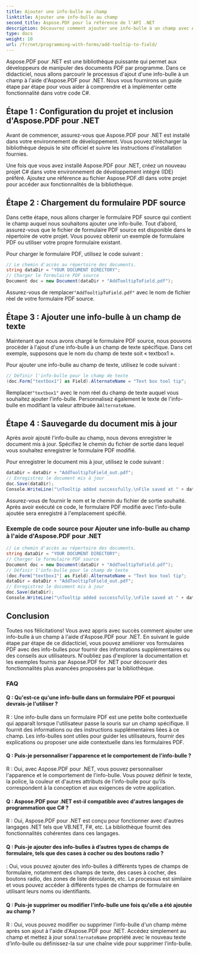 ```yaml
---
title: Ajouter une info-bulle au champ
linktitle: Ajouter une info-bulle au champ
second_title: Aspose.PDF pour la référence de l'API .NET
description: Découvrez comment ajouter une info-bulle à un champ avec Aspose.PDF pour .NET.
type: docs
weight: 10
url: /fr/net/programming-with-forms/add-tooltip-to-field/
---
```

Aspose.PDF pour .NET est une bibliothèque puissante qui permet aux développeurs de manipuler des documents PDF par programme. Dans ce didacticiel, nous allons parcourir le processus d'ajout d'une info-bulle à un champ à l'aide d'Aspose.PDF pour .NET. Nous vous fournirons un guide étape par étape pour vous aider à comprendre et à implémenter cette fonctionnalité dans votre code C#.

## Étape 1 : Configuration du projet et inclusion d'Aspose.PDF pour .NET

Avant de commencer, assurez-vous que Aspose.PDF pour .NET est installé dans votre environnement de développement. Vous pouvez télécharger la bibliothèque depuis le site officiel et suivre les instructions d'installation fournies.

Une fois que vous avez installé Aspose.PDF pour .NET, créez un nouveau projet C# dans votre environnement de développement intégré (IDE) préféré. Ajoutez une référence au fichier Aspose.PDF.dll dans votre projet pour accéder aux fonctionnalités de la bibliothèque.

## Étape 2 : Chargement du formulaire PDF source

Dans cette étape, nous allons charger le formulaire PDF source qui contient le champ auquel nous souhaitons ajouter une info-bulle. Tout d’abord, assurez-vous que le fichier de formulaire PDF source est disponible dans le répertoire de votre projet. Vous pouvez obtenir un exemple de formulaire PDF ou utiliser votre propre formulaire existant.

Pour charger le formulaire PDF, utilisez le code suivant :

```csharp
// Le chemin d'accès au répertoire des documents.
string dataDir = "YOUR DOCUMENT DIRECTORY";
// Charger le formulaire PDF source
Document doc = new Document(dataDir + "AddTooltipToField.pdf");
```

 Assurez-vous de remplacer`"AddTooltipToField.pdf"` avec le nom de fichier réel de votre formulaire PDF source.

## Étape 3 : Ajouter une info-bulle à un champ de texte

Maintenant que nous avons chargé le formulaire PDF source, nous pouvons procéder à l'ajout d'une info-bulle à un champ de texte spécifique. Dans cet exemple, supposons que le nom du champ de texte soit « textbox1 ».

Pour ajouter une info-bulle au champ de texte, utilisez le code suivant :

```csharp
// Définir l'info-bulle pour le champ de texte
(doc.Form["textbox1"] as Field).AlternateName = "Text box tool tip";
```

 Remplacer`"textbox1"` avec le nom réel du champ de texte auquel vous souhaitez ajouter l'info-bulle. Personnalisez également le texte de l'info-bulle en modifiant la valeur attribuée à`AlternateName`.

## Étape 4 : Sauvegarde du document mis à jour

Après avoir ajouté l'info-bulle au champ, nous devons enregistrer le document mis à jour. Spécifiez le chemin du fichier de sortie dans lequel vous souhaitez enregistrer le formulaire PDF modifié.

Pour enregistrer le document mis à jour, utilisez le code suivant :

```csharp
dataDir = dataDir + "AddTooltipToField_out.pdf";
// Enregistrez le document mis à jour
doc.Save(dataDir);
Console.WriteLine("\nTooltip added successfully.\nFile saved at " + dataDir);
```

Assurez-vous de fournir le nom et le chemin du fichier de sortie souhaité. Après avoir exécuté ce code, le formulaire PDF modifié avec l'info-bulle ajoutée sera enregistré à l'emplacement spécifié.

### Exemple de code source pour Ajouter une info-bulle au champ à l'aide d'Aspose.PDF pour .NET 

```csharp
// Le chemin d'accès au répertoire des documents.
string dataDir = "YOUR DOCUMENT DIRECTORY";
// Charger le formulaire PDF source
Document doc = new Document(dataDir + "AddTooltipToField.pdf");
// Définir l'info-bulle pour le champ de texte
(doc.Form["textbox1"] as Field).AlternateName = "Text box tool tip";
dataDir = dataDir + "AddTooltipToField_out.pdf";
// Enregistrez le document mis à jour
doc.Save(dataDir);
Console.WriteLine("\nTooltip added successfully.\nFile saved at " + dataDir);
```

## Conclusion

Toutes nos félicitations! Vous avez appris avec succès comment ajouter une info-bulle à un champ à l'aide d'Aspose.PDF pour .NET. En suivant le guide étape par étape de ce didacticiel, vous pouvez améliorer vos formulaires PDF avec des info-bulles pour fournir des informations supplémentaires ou des conseils aux utilisateurs. N'oubliez pas d'explorer la documentation et les exemples fournis par Aspose.PDF for .NET pour découvrir des fonctionnalités plus avancées proposées par la bibliothèque.

### FAQ

#### Q : Qu'est-ce qu'une info-bulle dans un formulaire PDF et pourquoi devrais-je l'utiliser ?

R : Une info-bulle dans un formulaire PDF est une petite boîte contextuelle qui apparaît lorsque l'utilisateur passe la souris sur un champ spécifique. Il fournit des informations ou des instructions supplémentaires liées à ce champ. Les info-bulles sont utiles pour guider les utilisateurs, fournir des explications ou proposer une aide contextuelle dans les formulaires PDF.

#### Q : Puis-je personnaliser l'apparence et le comportement de l'info-bulle ?

R : Oui, avec Aspose.PDF pour .NET, vous pouvez personnaliser l'apparence et le comportement de l'info-bulle. Vous pouvez définir le texte, la police, la couleur et d'autres attributs de l'info-bulle pour qu'ils correspondent à la conception et aux exigences de votre application.

#### Q : Aspose.PDF pour .NET est-il compatible avec d'autres langages de programmation que C# ?

R : Oui, Aspose.PDF pour .NET est conçu pour fonctionner avec d'autres langages .NET tels que VB.NET, F#, etc. La bibliothèque fournit des fonctionnalités cohérentes dans ces langages.

#### Q : Puis-je ajouter des info-bulles à d’autres types de champs de formulaire, tels que des cases à cocher ou des boutons radio ?

: Oui, vous pouvez ajouter des info-bulles à différents types de champs de formulaire, notamment des champs de texte, des cases à cocher, des boutons radio, des zones de liste déroulante, etc. Le processus est similaire et vous pouvez accéder à différents types de champs de formulaire en utilisant leurs noms ou identifiants.

#### Q : Puis-je supprimer ou modifier l'info-bulle une fois qu'elle a été ajoutée au champ ?

 R : Oui, vous pouvez modifier ou supprimer l'info-bulle d'un champ même après son ajout à l'aide d'Aspose.PDF pour .NET. Accédez simplement au champ et mettez à jour son`AlternateName` propriété avec le nouveau texte d’info-bulle ou définissez-la sur une chaîne vide pour supprimer l’info-bulle.